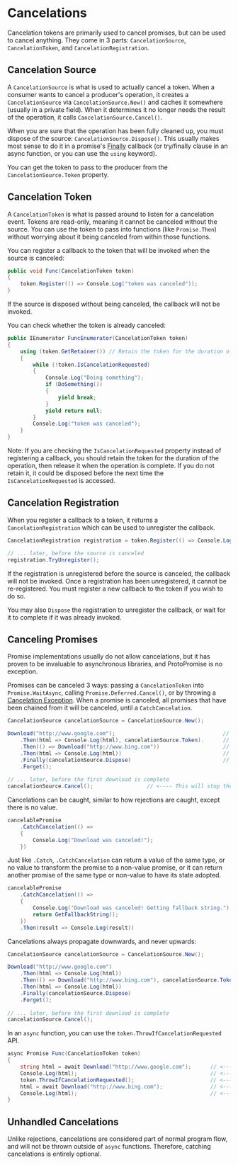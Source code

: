 # Cancelations

Cancelation tokens are primarily used to cancel promises, but can be used to cancel anything. They come in 3 parts: `CancelationSource`, `CancelationToken`, and `CancelationRegistration`.

## Cancelation Source

A `CancelationSource` is what is used to actually cancel a token. When a consumer wants to cancel a producer's operation, it creates a `CancelationSource` via `CancelationSource.New()` and caches it somewhere (usually in a private field). When it determines it no longer needs the result of the operation, it calls `CancelationSource.Cancel()`.

When you are sure that the operation has been fully cleaned up, you must dispose of the source: `CancelationSource.Dispose()`. This usually makes most sense to do it in a promise's [Finally](the-basics.md#finally) callback (or try/finally clause in an async function, or you can use the `using` keyword).

You can get the token to pass to the producer from the `CancelationSource.Token` property.

## Cancelation Token

A `CancelationToken` is what is passed around to listen for a cancelation event. Tokens are read-only, meaning it cannot be canceled without the source. You can use the token to pass into functions (like `Promise.Then`) without worrying about it being canceled from within those functions.

You can register a callback to the token that will be invoked when the source is canceled:

```cs
public void Func(CancelationToken token)
{
    token.Register(() => Console.Log("token was canceled"));
}
```

If the source is disposed without being canceled, the callback will not be invoked.

You can check whether the token is already canceled:

```cs
public IEnumerator FuncEnumerator(CancelationToken token)
{
    using (token.GetRetainer()) // Retain the token for the duration of the operation.
    {
        while (!token.IsCancelationRequested)
        {
            Console.Log("Doing something");
            if (DoSomething())
            {
                yield break;
            }
            yield return null;
        }
        Console.Log("token was canceled");
    }
}
```

Note: If you are checking the `IsCancelationRequested` property instead of registering a callback, you should retain the token for the duration of the operation, then release it when the operation is complete. If you do not retain it, it could be disposed before the next time the `IsCancelationRequested` is accessed.

## Cancelation Registration

When you register a callback to a token, it returns a `CancelationRegistration` which can be used to unregister the callback.

```cs
CancelationRegistration registration = token.Register(() => Console.Log("This won't get called."));

// ... later, before the source is canceled
registration.TryUnregister();
```

If the registration is unregistered before the source is canceled, the callback will not be invoked. Once a registration has been unregistered, it cannot be re-registered. You must register a new callback to the token if you wish to do so.

You may also `Dispose` the registration to unregister the callback, or wait for it to complete if it was already invoked.

## Canceling Promises

Promise implementations usually do not allow cancelations, but it has proven to be invaluable to asynchronous libraries, and ProtoPromise is no exception.

Promises can be canceled 3 ways: passing a `CancelationToken` into `Promise.WaitAsync`, calling `Promise.Deferred.Cancel()`, or by throwing a [Cancelation Exception](special-exceptions.md). When a promise is canceled, all promises that have been chained from it will be canceled, until a `CatchCancelation`.

```cs
CancelationSource cancelationSource = CancelationSource.New();

Download("http://www.google.com");                                  // <---- This will run to completion if no errors occur.
    .Then(html => Console.Log(html), cancelationSource.Token).      // <---- This will be canceled before the download completes and will not run.
    .Then(() => Download("http://www.bing.com"))                    // <---- This will also be canceled and will not run.
    .Then(html => Console.Log(html))                                // <---- This will also be canceled and will not run.
    .Finally(cancelationSource.Dispose)                             // Remember to always dispose of the cancelation source when it's no longer needed.
    .Forget();
    
// ... later, before the first download is complete
cancelationSource.Cancel();                 // <---- This will stop the callbacks from being ran, but will not stop the google download.
```

Cancelations can be caught, similar to how rejections are caught, except there is no value.

```cs
cancelablePromise
    .CatchCancelation(() =>
    {
        Console.Log("Download was canceled!");
    })
```

Just like `.Catch`, `.CatchCancelation` can return a value of the same type, or no value to transform the promise to a non-value promise, or it can return another promise of the same type or non-value to have its state adopted.

```cs
cancelablePromise
    .CatchCancelation(() =>
    {
        Console.Log("Download was canceled! Getting fallback string.");
        return GetFallbackString();
    })
    .Then(result => Console.Log(result))                                    // <--- This will log the fallback string
```

Cancelations always propagate downwards, and never upwards:

```cs
CancelationSource cancelationSource = CancelationSource.New();

Download("http://www.google.com")                                           // <---- This will *not* be canceled and will run to completion
    .Then(html => Console.Log(html))                                        // <---- This will *not* be canceled and will run
    .Then(() => Download("http://www.bing.com"), cancelationSource.Token)   // <---- This will be canceled before the download starts and will not run.
    .Then(html => Console.Log(html))                                        // <---- This will be canceled and will not run.
    .Finally(cancelationSource.Dispose)                                     // Remember to always dispose of the cancelation source when it's no longer needed.
    .Forget();
    
// ... later, before the first download is complete
cancelationSource.Cancel();
```

In an `async` function, you can use the `token.ThrowIfCancelationRequested` API.

```cs
async Promise Func(CancelationToken token)
{
    string html = await Download("http://www.google.com");      // <---- This will *not* be canceled and will run to completion
    Console.Log(html);                                          // <---- This will *not* be canceled and will run
    token.ThrowIfCancelationRequested();                        // <---- This will throw a CanceledException and cancel the `async Promise`
    html = await Download("http://www.bing.com");               // <---- This will not run
    Console.Log(html);                                          // <---- This will not run
}
```

## Unhandled Cancelations

Unlike rejections, cancelations are considered part of normal program flow, and will not be thrown outside of `async` functions. Therefore, catching cancelations is entirely optional.